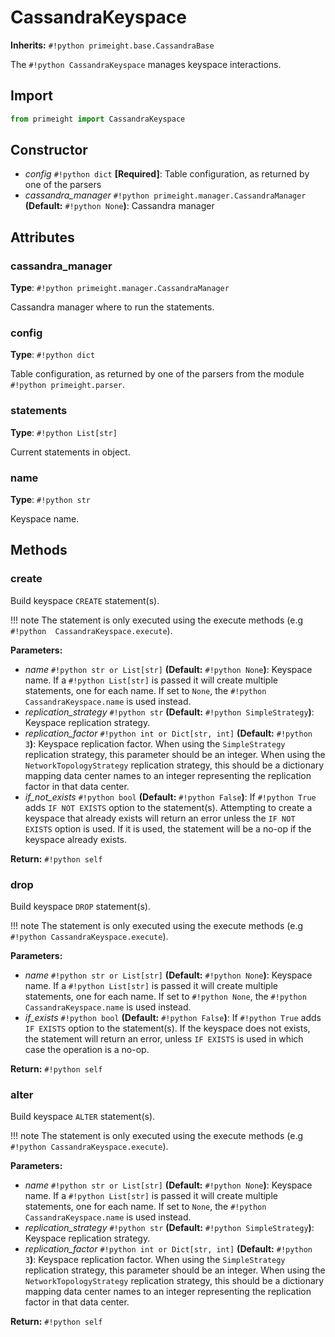 # CassandraKeyspace

__Inherits:__ `#!python primeight.base.CassandraBase`

The `#!python CassandraKeyspace` manages keyspace interactions.

## Import

```python
from primeight import CassandraKeyspace
```

## Constructor

- _config_ `#!python dict` __[Required]__: Table configuration, as returned by one of the parsers
- _cassandra_manager_ `#!python primeight.manager.CassandraManager` __(Default:__ `#!python None`__)__: Cassandra manager

## Attributes

### cassandra_manager
__Type__: `#!python primeight.manager.CassandraManager`

Cassandra manager where to run the statements.

### config
__Type__: `#!python dict`

Table configuration, as returned by one of the parsers
from the module `#!python primeight.parser`.

### statements
__Type__: `#!python List[str]`

Current statements in object.

### name
__Type__: `#!python str`

Keyspace name.

## Methods

### create

Build keyspace `CREATE` statement(s).

!!! note
    The statement is only executed using the execute methods (e.g `#!python  CassandraKeyspace.execute`).

__Parameters:__

- _name_ `#!python str or List[str]` __(Default:__ `#!python None`__)__: Keyspace name.
    If a `#!python List[str]` is passed it will create multiple statements, one for each name.
    If set to `None`, the `#!python CassandraKeyspace.name` is used instead. 
- _replication_strategy_ `#!python str` __(Default:__ `#!python SimpleStrategy`__)__: Keyspace replication strategy.
- _replication_factor_ `#!python int or Dict[str, int]` __(Default:__ `#!python 3`__)__: Keyspace replication factor.
    When using the `SimpleStrategy` replication strategy,
    this parameter should be an integer.
    When using the `NetworkTopologyStrategy` replication strategy,
    this should be a dictionary mapping data center names
    to an integer representing the replication factor in that data center.
- _if_not_exists_ `#!python bool` __(Default:__ `#!python False`__)__: 
    If `#!python True` adds `IF NOT EXISTS` option to the statement(s).
    Attempting to create a keyspace that already exists will return an error unless the `IF NOT EXISTS` option is used. 
    If it is used, the statement will be a no-op if the keyspace already exists.

__Return:__ `#!python self`

### drop

Build keyspace `DROP` statement(s).

!!! note
    The statement is only executed using the execute methods (e.g `#!python CassandraKeyspace.execute`).

__Parameters:__

- _name_ `#!python str or List[str]` __(Default:__ `#!python None`__)__: Keyspace name.
    If a `#!python List[str]` is passed it will create multiple statements, one for each name.
    If set to `#!python None`, the `#!python CassandraKeyspace.name` is used instead. 
- _if_exists_ `#!python bool` __(Default:__ `#!python False`__)__: 
    If `#!python True` adds `IF EXISTS` option to the statement(s).
    If the keyspace does not exists, the statement will return an error, 
    unless `IF EXISTS` is used in which case the operation is a no-op.

__Return:__ `#!python self`


### alter

Build keyspace `ALTER` statement(s).

!!! note
    The statement is only executed using the execute methods (e.g `#!python CassandraKeyspace.execute`).

__Parameters:__

- _name_ `#!python str or List[str]` __(Default:__ `#!python None`__)__: Keyspace name.
    If a `#!python List[str]` is passed it will create multiple statements, one for each name.
    If set to `None`, the `#!python CassandraKeyspace.name` is used instead. 
- _replication_strategy_ `#!python str` __(Default:__ `#!python SimpleStrategy`__)__: Keyspace replication strategy.
- _replication_factor_ `#!python int or Dict[str, int]` __(Default:__ `#!python 3`__)__: Keyspace replication factor.
    When using the `SimpleStrategy` replication strategy,
    this parameter should be an integer.
    When using the `NetworkTopologyStrategy` replication strategy,
    this should be a dictionary mapping data center names
    to an integer representing the replication factor in that data center.

__Return:__ `#!python self`

